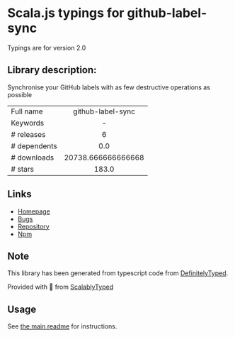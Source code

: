 
# Scala.js typings for github-label-sync

Typings are for version 2.0

## Library description:
Synchronise your GitHub labels with as few destructive operations as possible

|                    |                 |
| ------------------ | :-------------: |
| Full name          | github-label-sync |
| Keywords           | - |
| # releases         | 6 |
| # dependents       | 0.0 |
| # downloads        | 20738.666666666668 |
| # stars            | 183.0 |

## Links
- [Homepage](https://github.com/Financial-Times/github-label-sync)
- [Bugs](https://github.com/Financial-Times/github-label-sync/issues)
- [Repository](https://github.com/Financial-Times/github-label-sync)
- [Npm](https://www.npmjs.com/package/github-label-sync)
    


## Note
This library has been generated from typescript code from [DefinitelyTyped](https://definitelytyped.org).

Provided with :purple_heart: from [ScalablyTyped](https://github.com/oyvindberg/ScalablyTyped)

## Usage
See [the main readme](../../readme.md) for instructions.


